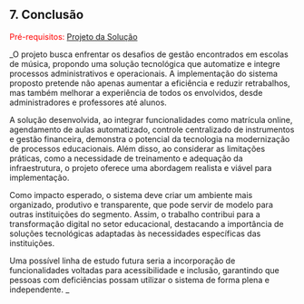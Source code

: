 ## 7. Conclusão

<span style="color:red">Pré-requisitos: <a href="6-Interface-Sistema.md"> Projeto da Solução</a></span>

_O projeto busca enfrentar os desafios de gestão encontrados em escolas de música, propondo uma solução tecnológica que automatize e integre processos administrativos e operacionais. A implementação do sistema proposto pretende não apenas aumentar a eficiência e reduzir retrabalhos, mas também melhorar a experiência de todos os envolvidos, desde administradores e professores até alunos.

A solução desenvolvida, ao integrar funcionalidades como matrícula online, agendamento de aulas automatizado, controle centralizado de instrumentos e gestão financeira, demonstra o potencial da tecnologia na modernização de processos educacionais. Além disso, ao considerar as limitações práticas, como a necessidade de treinamento e adequação da infraestrutura, o projeto oferece uma abordagem realista e viável para implementação.

Como impacto esperado, o sistema deve criar um ambiente mais organizado, produtivo e transparente, que pode servir de modelo para outras instituições do segmento. Assim, o trabalho contribui para a transformação digital no setor educacional, destacando a importância de soluções tecnológicas adaptadas às necessidades específicas das instituições.

Uma possível linha de estudo futura seria a incorporação de funcionalidades voltadas para acessibilidade e inclusão, garantindo que pessoas com deficiências possam utilizar o sistema de forma plena e independente.
_
